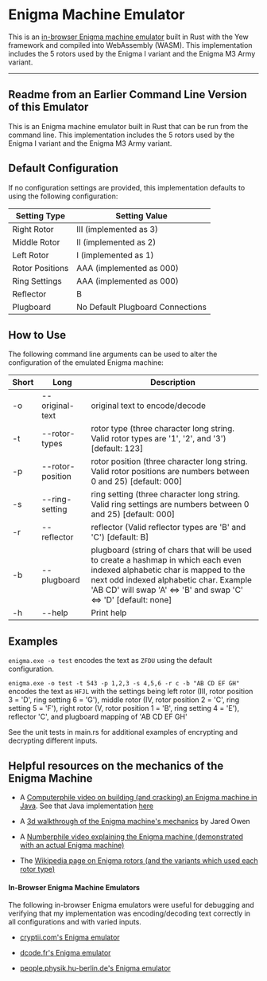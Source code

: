 # Enigma Machine Emulator

This is an [in-browser Enigma machine emulator](https://enigma-machine-emulator.web.app/) built in Rust with the Yew framework and compiled into WebAssembly (WASM). This implementation includes the 5 rotors used by the Enigma I variant and the Enigma M3 Army variant.

---

## Readme from an Earlier Command Line Version of this Emulator

This is an Enigma machine emulator built in Rust that can be run from the command line. This implementation includes the 5 rotors used by the Enigma I variant and the Enigma M3 Army variant.

## Default Configuration

If no configuration settings are provided, this implementation defaults to using the following configuration:

| Setting Type    | Setting Value                    |
| --------------- | -------------------------------- |
| Right Rotor     | III (implemented as 3)           |
| Middle Rotor    | II (implemented as 2)            |
| Left Rotor      | I (implemented as 1)             |
| Rotor Positions | AAA (implemented as 000)         |
| Ring Settings   | AAA (implemented as 000)         |
| Reflector       | B                                |
| Plugboard       | No Default Plugboard Connections |

## How to Use

The following command line arguments can be used to alter the configuration of the emulated Enigma machine:

| Short | Long             | Description                                                                                                                                                                                                                               |
| ----- | ---------------- | ----------------------------------------------------------------------------------------------------------------------------------------------------------------------------------------------------------------------------------------- |
| -o    | --original-text  | original text to encode/decode                                                                                                                                                                                                            |
| -t    | --rotor-types    | rotor type (three character long string. Valid rotor types are '1', '2', and '3') [default: 123]                                                                                                                                          |
| -p    | --rotor-position | rotor position (three character long string. Valid rotor positions are numbers between 0 and 25) [default: 000]                                                                                                                           |
| -s    | --ring-setting   | ring setting (three character long string. Valid ring settings are numbers between 0 and 25) [default: 000]                                                                                                                               |
| -r    | --reflector      | reflector (Valid reflector types are 'B' and 'C') [default: B]                                                                                                                                                                            |
| -b    | --plugboard      | plugboard (string of chars that will be used to create a hashmap in which each even indexed alphabetic char is mapped to the next odd indexed alphabetic char. Example 'AB CD' will swap 'A' <=> 'B' and swap 'C' <=> 'D' [default: none] |
| -h    | --help           | Print help                                                                                                                                                                                                                                |

## Examples

`enigma.exe -o test` encodes the text as `ZFDU` using the default configuration.

`enigma.exe -o test -t 543 -p 1,2,3 -s 4,5,6 -r c -b "AB CD EF GH"` encodes the text as `HFJL` with the settings being left rotor (III, rotor position 3 = 'D', ring setting 6 = 'G'), middle rotor (IV, rotor position 2 = 'C', ring setting 5 = 'F'), right rotor (V, rotor position 1 = 'B', ring setting 4 = 'E'), reflector 'C', and plugboard mapping of 'AB CD EF GH'

See the unit tests in main.rs for additional examples of encrypting and decrypting different inputs.

## Helpful resources on the mechanics of the Enigma Machine

- A [Computerphile video on building (and cracking) an Enigma machine in Java](https://www.youtube.com/watch?v=RzWB5jL5RX0). See that Java implementation [here](https://github.com/mikepound/enigma)

- A [3d walkthrough of the Enigma machine's mechanics](https://www.youtube.com/watch?v=ybkkiGtJmkM) by Jared Owen

- A [Numberphile video explaining the Enigma machine (demonstrated with an actual Enigma machine)](https://www.youtube.com/watch?v=G2_Q9FoD-oQ)

- The [Wikipedia page on Enigma rotors (and the variants which used each rotor type)](https://en.wikipedia.org/wiki/Enigma_rotor_details)

#### In-Browser Enigma Machine Emulators

The following in-browser Enigma emulators were useful for debugging and verifying that my implementation was encoding/decoding text correctly in all configurations and with varied inputs.

- [cryptii.com's Enigma emulator](https://cryptii.com/pipes/enigma-machine)

- [dcode.fr's Enigma emulator](https://www.dcode.fr/enigma-machine-cipher)

- [people.physik.hu-berlin.de's Enigma emulator](https://people.physik.hu-berlin.de/~palloks/js/enigma/enigma-u_v20_en.html)
